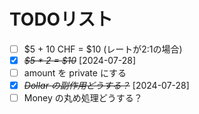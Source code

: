 # TODOリスト
- [ ] $5 + 10 CHF = $10 (レートが2:1の場合)
- [X] ~~*$5 * 2 = $10*~~ [2024-07-28]
- [ ] amount を private にする
- [X] ~~*Dollar の副作用どうする？*~~ [2024-07-28]
- [ ] Money の丸め処理どうする？
